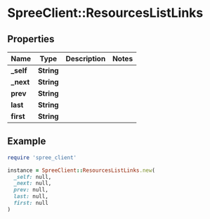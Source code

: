 # SpreeClient::ResourcesListLinks

## Properties

| Name | Type | Description | Notes |
| ---- | ---- | ----------- | ----- |
| **_self** | **String** |  |  |
| **_next** | **String** |  |  |
| **prev** | **String** |  |  |
| **last** | **String** |  |  |
| **first** | **String** |  |  |

## Example

```ruby
require 'spree_client'

instance = SpreeClient::ResourcesListLinks.new(
  _self: null,
  _next: null,
  prev: null,
  last: null,
  first: null
)
```

